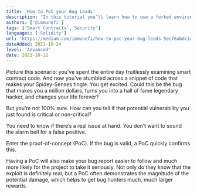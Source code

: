 ```yaml
---
title: 'How to PoC your Bug Leads'
description: 'In this tutorial you’ll learn how to use a forked environment via Hardhat, to write a PoC for the Alchemix Access Control Exploit.'
authors: ['@immunefi']
tags: ['Smart Contracts','Security']
languages: ['Solidity']
url: 'https://medium.com/immunefi/how-to-poc-your-bug-leads-5ec76abdc1d8'
dateAdded: 2021-10-24
level: 'Advanced'
date: 2021-10-12
---
```


Picture this scenario: you’ve spent the entire day fruitlessly examining smart contract code. And now you’ve stumbled across a snippet of code that makes your Spidey-Senses tingle. You get excited. Could this be the bug that makes you a million dollars, turns you into a hall of fame legendary hacker, and changes your life forever?

But you’re not 100% sure. How can you tell if that potential vulnerability you just found is critical or non-critical?

You need to know if there’s a real issue at hand. You don’t want to sound the alarm bell for a false positive.

Enter the proof-of-concept (PoC). If the bug is valid, a PoC quickly confirms this.

Having a PoC will also make your bug report easier to follow and much more likely for the project to take it seriously. Not only do they know that the exploit is definitely real, but a PoC often demonstrates the magnitude of the potential damage, which helps to get bug hunters much, much larger rewards.